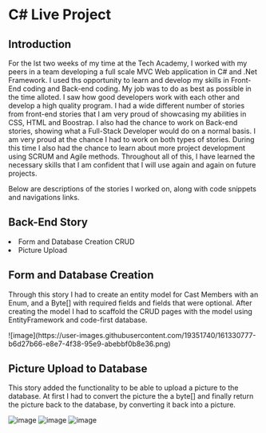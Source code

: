 # C# Live Project


<h2>Introduction</h2>

<p>For the lst two weeks of my time at the Tech Academy, I worked with my peers in a team developing a full scale MVC Web application in C# and .Net Framework. I used ths opportunity to learn and develop my skills in Front-End coding and Back-end coding. My job was to do as best as possible in the time alloted. I saw how good developers work with each other and develop a high quality program. I had a wide different number of stories from front-end stories that I am very proud of showcasing my abilities in CSS, HTML and Boostrap. I also had the chance to work on Back-end stories, showing what a Full-Stack Developer would do on a normal basis. I am very proud at the chance I had to work on both types of stories. During this time I also had the chance to learn about more project development using SCRUM and Agile methods.  Throughout all of this, I have learned the necessary skills that I am confident that I will use again and again on future projects.

Below are descriptions of the stories I worked on, along with code snippets and navigations links.</p>

<h2>Back-End Story</h2>
<li><a>Form and Database Creation CRUD</a></li>
<li><a>Picture Upload</a></li>

<h2>Form and Database Creation</h2>

<p> Through this story I had to create an entity model for Cast Members with an Enum, and a Byte[] with required fields and fields that were optional. After creating the model I had to scaffold the CRUD pages with the model using EntityFramework and code-first database.</p>
![image](https://user-images.githubusercontent.com/19351740/161330777-b6d27b66-e8e7-4f38-95e9-abebbf0b8e36.png)

<h2>Picture Upload to Database</h2>

<p> This story added the functionality to be able to upload a picture to the database. At first I had to convert the picture the a byte[] and finally return the picture back to the database, by converting it back into a picture.</p>

![image](https://user-images.githubusercontent.com/19351740/161331697-ff420418-3755-4306-be17-03b4fa430a3d.png)
![image](https://user-images.githubusercontent.com/19351740/161331735-3f920eba-b1c8-4833-8278-4c0096a3a119.png)
![image](https://user-images.githubusercontent.com/19351740/161331795-300cdbd1-5b9c-430b-88d6-90ff9edb34b4.png)


